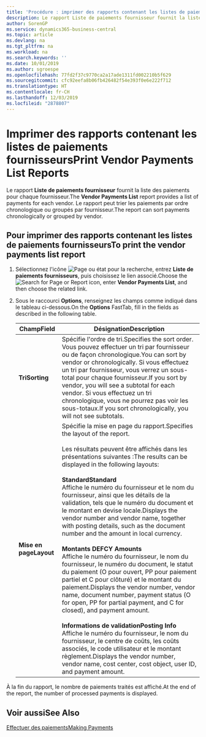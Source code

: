 ```yaml
---
title: 'Procédure : imprimer des rapports contenant les listes de paiements fournisseurs'
description: Le rapport Liste de paiements fournisseur fournit la liste des paiements pour chaque fournisseur. Le rapport peut trier les paiements par ordre chronologique ou groupés par fournisseur.
author: SorenGP
ms.service: dynamics365-business-central
ms.topic: article
ms.devlang: na
ms.tgt_pltfrm: na
ms.workload: na
ms.search.keywords: ''
ms.date: 10/01/2019
ms.author: sgroespe
ms.openlocfilehash: 77fd2f37c9770ca2a17ade1311fd002210b5f629
ms.sourcegitcommit: cfc92eefa8b06fb426482f54e393f0e6e222f712
ms.translationtype: HT
ms.contentlocale: fr-CH
ms.lasthandoff: 12/03/2019
ms.locfileid: "2878807"
---
```

# <a name="print-vendor-payments-list-reports"></a><span data-ttu-id="bf349-104">Imprimer des rapports contenant les listes de paiements fournisseurs</span><span class="sxs-lookup"><span data-stu-id="bf349-104">Print Vendor Payments List Reports</span></span>
<span data-ttu-id="bf349-105">Le rapport **Liste de paiements fournisseur** fournit la liste des paiements pour chaque fournisseur.</span><span class="sxs-lookup"><span data-stu-id="bf349-105">The **Vendor Payments List** report provides a list of payments for each vendor.</span></span> <span data-ttu-id="bf349-106">Le rapport peut trier les paiements par ordre chronologique ou groupés par fournisseur.</span><span class="sxs-lookup"><span data-stu-id="bf349-106">The report can sort payments chronologically or grouped by vendor.</span></span>  

## <a name="to-print-the-vendor-payments-list-report"></a><span data-ttu-id="bf349-107">Pour imprimer des rapports contenant les listes de paiements fournisseurs</span><span class="sxs-lookup"><span data-stu-id="bf349-107">To print the vendor payments list report</span></span>  

1.  <span data-ttu-id="bf349-108">Sélectionnez l'icône ![Page ou état pour la recherche](../../media/ui-search/search_small.png "Icône Page ou état pour la recherche"), entrez **Liste de paiements fournisseurs**, puis choisissez le lien associé.</span><span class="sxs-lookup"><span data-stu-id="bf349-108">Choose the ![Search for Page or Report](../../media/ui-search/search_small.png "Search for Page or Report icon") icon, enter **Vendor Payments List**, and then choose the related link.</span></span>  
2.  <span data-ttu-id="bf349-109">Sous le raccourci **Options**, renseignez les champs comme indiqué dans le tableau ci-dessous.</span><span class="sxs-lookup"><span data-stu-id="bf349-109">On the **Options** FastTab, fill in the fields as described in the following table.</span></span>  

    |<span data-ttu-id="bf349-110">Champ</span><span class="sxs-lookup"><span data-stu-id="bf349-110">Field</span></span>|<span data-ttu-id="bf349-111">Désignation</span><span class="sxs-lookup"><span data-stu-id="bf349-111">Description</span></span>|  
    |---------------------------------|---------------------------------------|  
    |<span data-ttu-id="bf349-112">**Tri**</span><span class="sxs-lookup"><span data-stu-id="bf349-112">**Sorting**</span></span>|<span data-ttu-id="bf349-113">Spécifie l'ordre de tri.</span><span class="sxs-lookup"><span data-stu-id="bf349-113">Specifies the sort order.</span></span> <span data-ttu-id="bf349-114">Vous pouvez effectuer un tri par fournisseur ou de façon chronologique.</span><span class="sxs-lookup"><span data-stu-id="bf349-114">You can sort by vendor or chronologically.</span></span> <span data-ttu-id="bf349-115">Si vous effectuez un tri par fournisseur, vous verrez un sous-total pour chaque fournisseur.</span><span class="sxs-lookup"><span data-stu-id="bf349-115">If you sort by vendor, you will see a subtotal for each vendor.</span></span> <span data-ttu-id="bf349-116">Si vous effectuez un tri chronologique, vous ne pourrez pas voir les sous-totaux.</span><span class="sxs-lookup"><span data-stu-id="bf349-116">If you sort chronologically, you will not see subtotals.</span></span>|  
    |<span data-ttu-id="bf349-117">**Mise en page**</span><span class="sxs-lookup"><span data-stu-id="bf349-117">**Layout**</span></span>|<span data-ttu-id="bf349-118">Spécifie la mise en page du rapport.</span><span class="sxs-lookup"><span data-stu-id="bf349-118">Specifies the layout of the report.</span></span><br /><br /> <span data-ttu-id="bf349-119">Les résultats peuvent être affichés dans les présentations suivantes :</span><span class="sxs-lookup"><span data-stu-id="bf349-119">The results can be displayed in the following layouts:</span></span><br /><br /> <span data-ttu-id="bf349-120">**Standard**</span><span class="sxs-lookup"><span data-stu-id="bf349-120">**Standard**</span></span><br /> <span data-ttu-id="bf349-121">Affiche le numéro du fournisseur et le nom du fournisseur, ainsi que les détails de la validation, tels que le numéro du document et le montant en devise locale.</span><span class="sxs-lookup"><span data-stu-id="bf349-121">Displays the vendor number and vendor name, together with posting details, such as the document number and the amount in local currency.</span></span><br /><br /> <span data-ttu-id="bf349-122">**Montants DE**</span><span class="sxs-lookup"><span data-stu-id="bf349-122">**FCY Amounts**</span></span><br /> <span data-ttu-id="bf349-123">Affiche le numéro du fournisseur, le nom du fournisseur, le numéro du document, le statut du paiement (O pour ouvert, PP pour paiement partiel et C pour clôturé) et le montant du paiement.</span><span class="sxs-lookup"><span data-stu-id="bf349-123">Displays the vendor number, vendor name, document number, payment status (O for open, PP for partial payment, and C for closed), and payment amount.</span></span><br /><br /> <span data-ttu-id="bf349-124">**Informations de validation**</span><span class="sxs-lookup"><span data-stu-id="bf349-124">**Posting Info**</span></span><br /> <span data-ttu-id="bf349-125">Affiche le numéro du fournisseur, le nom du fournisseur, le centre de coûts, les coûts associés, le code utilisateur et le montant règlement.</span><span class="sxs-lookup"><span data-stu-id="bf349-125">Displays the vendor number, vendor name, cost center, cost object, user ID, and payment amount.</span></span>|  

 <span data-ttu-id="bf349-126">À la fin du rapport, le nombre de paiements traités est affiché.</span><span class="sxs-lookup"><span data-stu-id="bf349-126">At the end of the report, the number of processed payments is displayed.</span></span>  

## <a name="see-also"></a><span data-ttu-id="bf349-127">Voir aussi</span><span class="sxs-lookup"><span data-stu-id="bf349-127">See Also</span></span>  
[<span data-ttu-id="bf349-128">Effectuer des paiements</span><span class="sxs-lookup"><span data-stu-id="bf349-128">Making Payments</span></span>](../../payables-make-payments.md)
